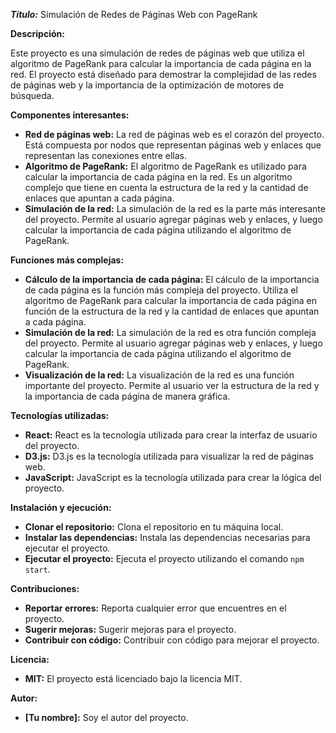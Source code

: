 
***Título:*** Simulación de Redes de Páginas Web con PageRank

**Descripción:**

Este proyecto es una simulación de redes de páginas web que utiliza el algoritmo de PageRank para calcular la importancia de cada página en la red. El proyecto está diseñado para demostrar la complejidad de las redes de páginas web y la importancia de la optimización de motores de búsqueda.

**Componentes interesantes:**

* **Red de páginas web:** La red de páginas web es el corazón del proyecto. Está compuesta por nodos que representan páginas web y enlaces que representan las conexiones entre ellas.
* **Algoritmo de PageRank:** El algoritmo de PageRank es utilizado para calcular la importancia de cada página en la red. Es un algoritmo complejo que tiene en cuenta la estructura de la red y la cantidad de enlaces que apuntan a cada página.
* **Simulación de la red:** La simulación de la red es la parte más interesante del proyecto. Permite al usuario agregar páginas web y enlaces, y luego calcular la importancia de cada página utilizando el algoritmo de PageRank.

**Funciones más complejas:**

* **Cálculo de la importancia de cada página:** El cálculo de la importancia de cada página es la función más compleja del proyecto. Utiliza el algoritmo de PageRank para calcular la importancia de cada página en función de la estructura de la red y la cantidad de enlaces que apuntan a cada página.
* **Simulación de la red:** La simulación de la red es otra función compleja del proyecto. Permite al usuario agregar páginas web y enlaces, y luego calcular la importancia de cada página utilizando el algoritmo de PageRank.
* **Visualización de la red:** La visualización de la red es una función importante del proyecto. Permite al usuario ver la estructura de la red y la importancia de cada página de manera gráfica.

**Tecnologías utilizadas:**

* **React:** React es la tecnología utilizada para crear la interfaz de usuario del proyecto.
* **D3.js:** D3.js es la tecnología utilizada para visualizar la red de páginas web.
* **JavaScript:** JavaScript es la tecnología utilizada para crear la lógica del proyecto.

**Instalación y ejecución:**

* **Clonar el repositorio:** Clona el repositorio en tu máquina local.
* **Instalar las dependencias:** Instala las dependencias necesarias para ejecutar el proyecto.
* **Ejecutar el proyecto:** Ejecuta el proyecto utilizando el comando `npm start`.

**Contribuciones:**

* **Reportar errores:** Reporta cualquier error que encuentres en el proyecto.
* **Sugerir mejoras:** Sugerir mejoras para el proyecto.
* **Contribuir con código:** Contribuir con código para mejorar el proyecto.

**Licencia:**

* **MIT:** El proyecto está licenciado bajo la licencia MIT.

**Autor:**

* **[Tu nombre]:** Soy el autor del proyecto.